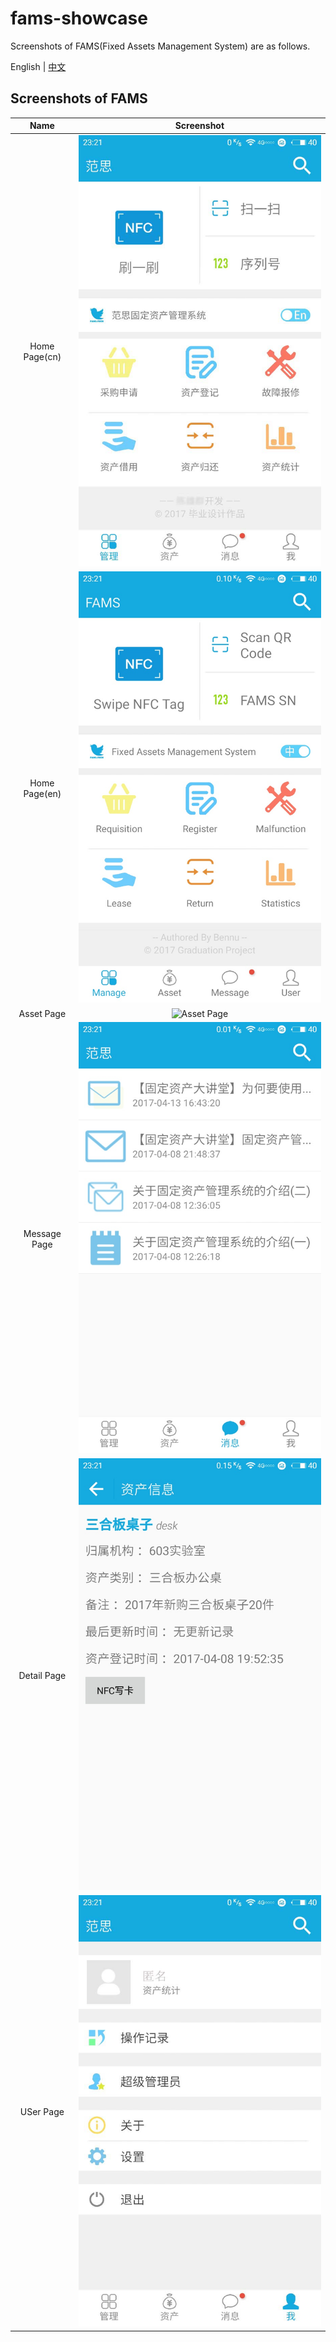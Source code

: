 # fams-showcase

Screenshots of FAMS(Fixed Assets Management System) are as follows.

English | [中文](https://github.com/Hsiungchun/fams-showcase/blob/master/README.md)

## Screenshots of FAMS
Name|Screenshot
:----:|:---:
Home Page(cn)|![Home Page(cn)](https://raw.githubusercontent.com/Hsiungchun/fams-showcase/master/imgs/app0.jpg)
Home Page(en)|![Home Page(en)](https://raw.githubusercontent.com/Hsiungchun/fams-showcase/master/imgs/app1.jpg)
Asset Page|![Asset Page](https://https://raw.githubusercontent.com/Hsiungchun/fams-showcase/master/imgs/app2.jpg)
Message Page|![Message Page](https://raw.githubusercontent.com/Hsiungchun/fams-showcase/master/imgs/app3.jpg)
Detail Page|![Detail Page](https://raw.githubusercontent.com/Hsiungchun/fams-showcase/master/imgs/app4.jpg)
USer Page|![USer Page](https://raw.githubusercontent.com/Hsiungchun/fams-showcase/master/imgs/app5.jpg)
